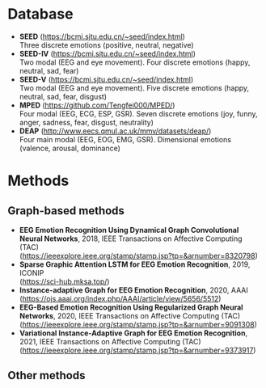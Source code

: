 # Database
* **SEED** (https://bcmi.sjtu.edu.cn/~seed/index.html)
<br>Three discrete emotions (positive, neutral, negative)
* **SEED-IV** (https://bcmi.sjtu.edu.cn/~seed/index.html)
<br>Two modal (EEG and eye movement). Four discrete emotions (happy, neutral, sad, fear)
* **SEED-V** (https://bcmi.sjtu.edu.cn/~seed/index.html)
<br>Two modal (EEG and eye movement). Five discrete emotions (happy, neutral, sad, fear, disgust)
* **MPED** (https://github.com/Tengfei000/MPED/)
<br>Four modal (EEG, ECG, ESP, GSR). Seven discrete emotions (joy, funny, anger, sadness, fear, disgust, neutrality)
* **DEAP** (http://www.eecs.qmul.ac.uk/mmv/datasets/deap/)
<br>Four main modal (EEG, EOG, EMG, GSR). Dimensional emotions (valence, arousal, dominance)
# Methods
## Graph-based methods
* **EEG Emotion Recognition Using Dynamical Graph Convolutional Neural Networks**, 2018, IEEE Transactions on Affective Computing (TAC)
<br>(https://ieeexplore.ieee.org/stamp/stamp.jsp?tp=&arnumber=8320798)
* **Sparse Graphic Attention LSTM for EEG Emotion Recognition**, 2019, ICONIP
<br>(https://sci-hub.mksa.top/)
* **Instance-adaptive Graph for EEG Emotion Recognition**, 2020, AAAI
<br>(https://ojs.aaai.org/index.php/AAAI/article/view/5656/5512)
* **EEG-Based Emotion Recognition Using Regularized Graph Neural Networks**, 2020, IEEE Transactions on Affective Computing (TAC)
<br>(https://ieeexplore.ieee.org/stamp/stamp.jsp?tp=&arnumber=9091308)
* **Variational Instance-Adaptive Graph for EEG Emotion Recognition**, 2021, IEEE Transactions on Affective Computing (TAC)
<br>(https://ieeexplore.ieee.org/stamp/stamp.jsp?tp=&arnumber=9373917)
## Other methods
